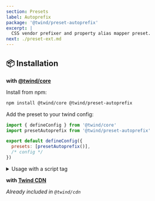 ```yaml
---
section: Presets
label: Autoprefix
package: '@twind/preset-autoprefix'
excerpt: |
  CSS vendor prefixer and property alias mapper preset.
next: ./preset-ext.md
---
```


## 📦 Installation

**with [@twind/core](https://github.com/tw-in-js/twind/tree/main/packages/core)**

Install from npm:

```sh
npm install @twind/core @twind/preset-autoprefix
```

Add the preset to your twind config:

```js title="twind.config.js"
import { defineConfig } from '@twind/core'
import presetAutoprefix from '@twind/preset-autoprefix'

export default defineConfig({
  presets: [presetAutoprefix()],
  /* config */
})
```

<details><summary>Usage with a script tag</summary>

```html
<head>
  <script
    src="https://cdn.jsdelivr.net/combine/npm/twind,npm/@twind/preset-autoprefix"
    crossorigin
  ></script>
  <script>
    twind.install({
      presets: [twind.presetAutoprefix()],
      /* config */
    })
  </script>
</head>
```

</details>

**with [Twind CDN](./installation#twind-cdn)**

_Already included in `@twind/cdn`_
